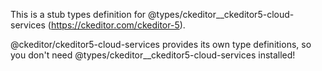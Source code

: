 This is a stub types definition for @types/ckeditor__ckeditor5-cloud-services (https://ckeditor.com/ckeditor-5).

@ckeditor/ckeditor5-cloud-services provides its own type definitions, so you don't need @types/ckeditor__ckeditor5-cloud-services installed!